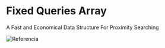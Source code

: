 # Fixed Queries Array

A Fast and Economical Data Structure For Proximity  Searching

![Referencia](https://i.imgur.com/5yeWDi9.png)



